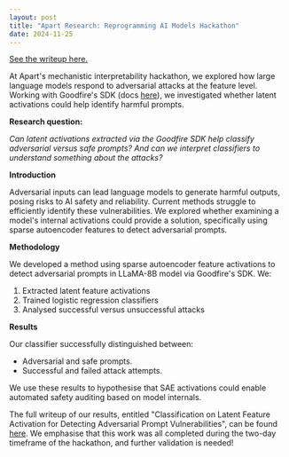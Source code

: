 ```yaml
---
layout: post
title: "Apart Research: Reprogramming AI Models Hackathon"
date: 2024-11-25
---
```


[See the writeup here.](https://www.apartresearch.com/project/classification-on-latent-feature-activation-for-detecting-adversarial-prompt-vulnerabilities)

At Apart's mechanistic interpretability hackathon, we explored how large language models respond to adversarial attacks at the feature level. Working with Goodfire's SDK (docs [here](https://docs.goodfire.ai/)), we investigated whether latent activations could help identify harmful prompts.

**Research question:**

*Can latent activations extracted via the Goodfire SDK help classify adversarial versus safe prompts? And can we interpret classifiers to understand something about the attacks?*

**Introduction**

Adversarial inputs can lead language models to generate harmful outputs, posing risks to AI safety and reliability. Current methods struggle to efficiently identify these vulnerabilities. We explored whether examining a model's internal activations could provide a solution, specifically using sparse autoencoder features to detect adversarial prompts.

**Methodology**

We developed a method using sparse autoencoder feature activations to detect adversarial prompts in LLaMA-8B model via Goodfire's SDK. We:

1. Extracted latent feature activations
2. Trained logistic regression classifiers
3. Analysed successful versus unsuccessful attacks

**Results**

Our classifier successfully distinguished between:

* Adversarial and safe prompts.
* Successful and failed attack attempts.

We use these results to hypothesise that SAE activations could enable automated safety auditing based on model internals.

The full writeup of our results, entitled "Classification on Latent Feature Activation for Detecting Adversarial Prompt Vulnerabilities", can be found [here](https://www.apartresearch.com/project/classification-on-latent-feature-activation-for-detecting-adversarial-prompt-vulnerabilities). We emphasise that this work was all completed during the two-day timeframe of the hackathon, and further validation is needed!



